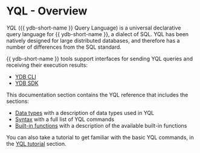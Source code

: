 # YQL - Overview

*YQL* ({{ ydb-short-name }} Query Language) is a universal declarative query language for {{ ydb-short-name }}, a dialect of SQL. YQL has been natively designed for large distributed databases, and therefore has a number of differences from the SQL standard.

{{ ydb-short-name }} tools support interfaces for sending YQL queries and receiving their execution results:



- [YDB CLI](../../reference/ydb-cli/index.md)
- [YDB SDK](../../reference/ydb-sdk/index.md)

This documentation section contains the YQL reference that includes the sections:

- [Data types](types/index.md) with a description of data types used in YQL
- [Syntax](syntax/index.md) with a full list of YQL commands
- [Built-in functions](builtins/index.md) with a description of the available built-in functions

You can also take a tutorial to get familiar with the basic YQL commands, in the [YQL tutorial](../../dev/yql-tutorial/index.md) section.


